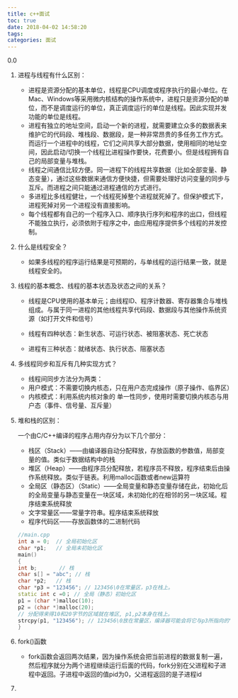```yaml
---
title: c++面试
toc: true
date: 2018-04-02 14:58:20
tags:
categories: 面试
---
```




0.0

<!--more-->

1. 进程与线程有什么区别：

   - 进程是资源分配的基本单位，线程是CPU调度或程序执行的最小单位。在Mac、Windows等采用微内核结构的操作系统中，进程只是资源分配的单位，而不是调度运行的单位，真正调度运行的单位是线程。因此实现并发功能的单位是线程。
   - 进程有独立的地址空间，启动一个新的进程，就需要建立众多的数据表来维护它的代码段、堆栈段、数据段，是一种非常昂贵的多任务工作方式。而运行一个进程中的线程，它们之间共享大部分数据，使用相同的地址空间，因此启动/切换一个线程比进程操作要快，花费要小。但是线程拥有自己的局部变量与堆栈。
   - 线程之间通信比较方便。同一进程下的线程共享数据（比如全部变量、静态变量），通过这些数据来通信方便快捷，但需要处理好访问变量的同步与互斥。而进程之间只能通过进程通信的方式进行。
   - 多进程比多线程健壮，一个线程死掉整个进程就死掉了。但保护模式下，进程死掉对另一个进程没有直接影响。
   - 每个线程都有自己的一个程序入口、顺序执行序列和程序的出口，但线程不能独立执行，必须依附于程序之中，由应用程序提供多个线程的并发控制。

2. 什么是线程安全？

   - 如果多线程的程序运行结果是可预期的，与单线程的运行结果一致，就是线程安全的。

3. 线程的基本概念、线程的基本状态及状态之间的关系？

   - 线程是CPU使用的基本单元；由线程ID、程序计数器、寄存器集合与堆栈组成。与属于同一进程的其他线程共享代码段、数据段与其他操作系统资源（如打开文件和信号）

   - 线程有四种状态：新生状态、可运行状态、被阻塞状态、死亡状态

   - 进程有三种状态：就绪状态、执行状态、阻塞状态

4. 多线程同步和互斥有几种实现方式？

   - 线程间同步方法分为两类：
   - 用户模式：不需要切换内核态，只在用户态完成操作（原子操作、临界区）
   - 内核模式：利用系统内核对象的 单一性同步，使用时需要切换内核态与用户态（事件、信号量、互斥量）

5. 堆和栈的区别：

   一个由C/C++编译的程序占用内存分为以下几个部分：

   - 栈区（Stack）——由编译器自动分配释放，存放函数的参数值，局部变量的值。类似于数据结构中的栈
   - 堆区（Heap）——由程序员分配释放，若程序员不释放，程序结束后由操作系统释放。类似于链表。利用malloc函数或者new运算符
   - 全局区（静态区）（Static）——全局变量和静态变量存储在此，初始化后的全局变量与静态变量在一块区域，未初始化的在相邻的另一块区域。程序结束系统释放
   - 文字常量区——常量字符串。程序结束系统释放
   - 程序代码区——存放函数体的二进制代码

   ```c++
   //main.cpp 
   int a = 0;  // 全局初始化区 
   char *p1;   // 全局未初始化区 
   main() 
   { 
   int b; 		// 栈 
   char s[] = "abc"; // 栈 
   char *p2;   // 栈 
   char *p3 = "123456"; // 123456\0在常量区，p3在栈上。 
   static int c =0； // 全局（静态）初始化区 
   p1 = (char *)malloc(10); 
   p2 = (char *)malloc(20); 
   // 分配得来得10和20字节的区域就在堆区, p1,p2本身在栈上。 
   strcpy(p1, "123456"); // 123456\0放在常量区，编译器可能会将它与p3所指向的"123456"优化成一个地方。 
   } 
   ```

6. fork()函数

   - fork函数会返回两次结果，因为操作系统会把当前进程的数据复制一遍，然后程序就分为两个进程继续运行后面的代码，fork分别在父进程和子进程中返回。子进程中返回的值pid为0，父进程返回的是子进程id

7. ​